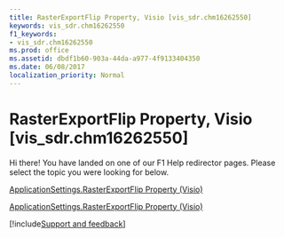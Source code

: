 ```yaml
---
title: RasterExportFlip Property, Visio [vis_sdr.chm16262550]
keywords: vis_sdr.chm16262550
f1_keywords:
- vis_sdr.chm16262550
ms.prod: office
ms.assetid: dbdf1b60-903a-44da-a977-4f9133404350
ms.date: 06/08/2017
localization_priority: Normal
---
```



# RasterExportFlip Property, Visio [vis_sdr.chm16262550]

Hi there! You have landed on one of our F1 Help redirector pages. Please select the topic you were looking for below.

[ApplicationSettings.RasterExportFlip Property (Visio)](https://msdn.microsoft.com/library/7d81d032-86d6-152c-d067-78f4cfdb91a5.aspx)

[ApplicationSettings.RasterExportFlip Property (Visio)](https://msdn.microsoft.com/library/1aa94fd4-7d2e-a2db-3291-c86ac4e22573%28Office.15%29.aspx)

[!include[Support and feedback](~/includes/feedback-boilerplate.md)]